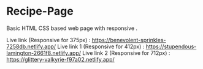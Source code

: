 # Recipe-Page
Basic HTML CSS based web page with responsive . 

Live link (Responsive for 375px) : https://benevolent-sprinkles-7258db.netlify.app/
Live link 1 (Responsive for 412px) : https://stupendous-lamington-2661f8.netlify.app/
Live link 2 (Responsive for 712px) : https://glittery-valkyrie-f97a02.netlify.app/
